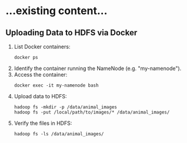 # ...existing content...

## Uploading Data to HDFS via Docker
1. List Docker containers:
   ```
   docker ps
   ```
2. Identify the container running the NameNode (e.g. "my-namenode").
3. Access the container:
   ```
   docker exec -it my-namenode bash
   ```
4. Upload data to HDFS:
   ```
   hadoop fs -mkdir -p /data/animal_images
   hadoop fs -put /local/path/to/images/* /data/animal_images/
   ```
5. Verify the files in HDFS:
   ```
   hadoop fs -ls /data/animal_images/
   ```
